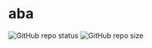 # aba

<img alt="GitHub repo status" src="https://img.shields.io/badge/status-active-green">
<img alt="GitHub repo size" src="https://img.shields.io/github/NGKulov22/aba?tab=readme-ov-file">
